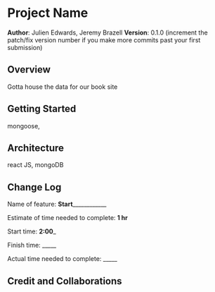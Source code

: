 # Project Name

**Author**: Julien Edwards, Jeremy Brazell
**Version**: 0.1.0 (increment the patch/fix version number if you make more commits past your first submission)

## Overview
<!-- Provide a high level overview of what this application is and why you are building it, beyond the fact that it's an assignment for this class. (i.e. What's your problem domain?) -->
Gotta house the data for our book site

## Getting Started
<!-- What are the steps that a user must take in order to build this app on their own machine and get it running? -->
mongoose, 


## Architecture
<!-- Provide a detailed description of the application design. What technologies (languages, libraries, etc) you're using, and any other relevant design information. -->
react JS, mongoDB

## Change Log
<!-- Use this area to document the iterative changes made to your application as each feature is successfully implemented. Use time stamps. Here's an example:
Name of feature: ________________________________

Estimate of time needed to complete: _____

Start time: _____

Finish time: _____

Actual time needed to complete: _____
01-01-2001 4:59pm - Application now has a fully-functional express server, with a GET route for the location resource. -->


Name of feature: __________Start______________________

Estimate of time needed to complete: __1 hr__

Start time: __2:00___

Finish time: _____

Actual time needed to complete: _____


## Credit and Collaborations
<!-- Give credit (and a link) to other people or resources that helped you build this application. -->